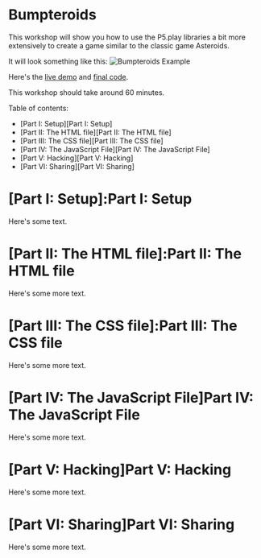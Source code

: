 # Bumpteroids

This workshop will show you how to use the P5.play libraries a bit more extensively to create a game similar to the classic game Asteroids.

It will look something like this:
![Bumpteroids Example](https://cayce2514.github.io/bumpteroids/images/bumpteroids.png)

Here's the [live demo](https://cayce2514.github.io/bumpteroids/) and [final code](https://github.com/Cayce2514/cayce2514.github.io/tree/master/bumpteroids).

This workshop should take around 60 minutes.

Table of contents:
* [Part I: Setup][Part I: Setup]
* [Part II: The HTML file][Part II: The HTML file]
* [Part III: The CSS file][Part III: The CSS file]
* [Part IV: The JavaScript File][Part IV: The JavaScript File]
* [Part V: Hacking][Part V: Hacking]
* [Part VI: Sharing][Part VI: Sharing]

# [Part I: Setup]:Part I: Setup
Here's some text.

# [Part II: The HTML file]:Part II: The HTML file
Here's some more text.

# [Part III: The CSS file]:Part III: The CSS file
Here's some more text.

# [Part IV: The JavaScript File]Part IV: The JavaScript File
Here's some more text.

# [Part V: Hacking]Part V: Hacking
Here's some more text.

# [Part VI: Sharing]Part VI: Sharing
Here's some more text.
